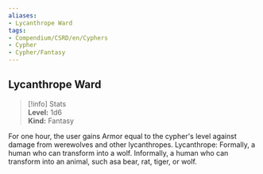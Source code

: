 ```yaml
---
aliases:
- Lycanthrope Ward
tags:
- Compendium/CSRD/en/Cyphers
- Cypher
- Cypher/Fantasy
---
```


  
## Lycanthrope Ward  
>[!info] Stats  
> **Level:** 1d6  
> **Kind:** Fantasy
  
For one hour, the user gains Armor equal to the cypher's level against damage from werewolves and other lycanthropes. Lycanthrope: Formally, a human who can transform into a wolf. Informally, a human who can transform into an animal, such asa bear, rat, tiger, or wolf.